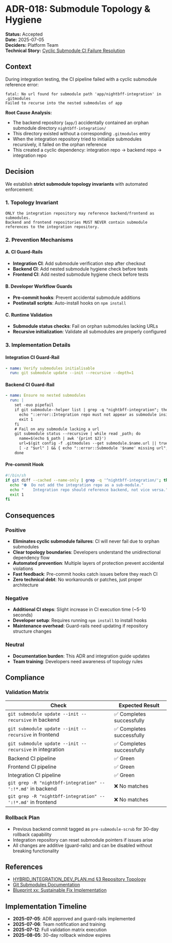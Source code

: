 # ADR-018: Submodule Topology & Hygiene

**Status:** Accepted  
**Date:** 2025-07-05  
**Deciders:** Platform Team  
**Technical Story:** [Cyclic Submodule CI Failure Resolution](https://github.com/nightbff/integration/issues/71)

## Context

During integration testing, the CI pipeline failed with a cyclic submodule reference error:
```
fatal: No url found for submodule path 'app/nightbff-integration' in .gitmodules
Failed to recurse into the nested submodules of app
```

**Root Cause Analysis:**
- The backend repository (`app/`) accidentally contained an orphan submodule directory `nightbff-integration/`
- This directory existed without a corresponding `.gitmodules` entry
- When the integration repository tried to initialize submodules recursively, it failed on the orphan reference
- This created a cyclic dependency: integration repo → backend repo → integration repo

## Decision

We establish **strict submodule topology invariants** with automated enforcement:

### 1. **Topology Invariant**
```
ONLY the integration repository may reference backend/frontend as submodules.
Backend and frontend repositories MUST NEVER contain submodule references to the integration repository.
```

### 2. **Prevention Mechanisms**

#### A. CI Guard-Rails
- **Integration CI**: Add submodule verification step after checkout
- **Backend CI**: Add nested submodule hygiene check before tests
- **Frontend CI**: Add nested submodule hygiene check before tests

#### B. Developer Workflow Guards
- **Pre-commit hooks**: Prevent accidental submodule additions
- **Postinstall scripts**: Auto-install hooks on `npm install`

#### C. Runtime Validation
- **Submodule status checks**: Fail on orphan submodules lacking URLs
- **Recursive initialization**: Validate all submodules are properly configured

### 3. **Implementation Details**

#### Integration CI Guard-Rail
```yaml
- name: Verify submodules initialisable
  run: git submodule update --init --recursive --depth=1
```

#### Backend CI Guard-Rail
```yaml
- name: Ensure no nested submodules
  run: |
    set -euo pipefail
    if git submodule--helper list | grep -q "nightbff-integration"; then
      echo "::error::Integration repo must not appear as submodule inside backend"
      exit 1
    fi
    # Fail on any submodule lacking a url
    git submodule status --recursive | while read _path; do
      name=$(echo $_path | awk '{print $2}')
      url=$(git config -f .gitmodules --get submodule.$name.url || true)
      [ -z "$url" ] && { echo "::error::Submodule '$name' missing url"; exit 1; }
    done
```

#### Pre-commit Hook
```bash
#!/bin/sh
if git diff --cached --name-only | grep -q '^nightbff-integration/'; then
  echo "⛔  Do not add the integration repo as a sub-module."
  echo "    Integration repo should reference backend, not vice versa."
  exit 1
fi
```

## Consequences

### Positive
- **Eliminates cyclic submodule failures**: CI will never fail due to orphan submodules
- **Clear topology boundaries**: Developers understand the unidirectional dependency flow
- **Automated prevention**: Multiple layers of protection prevent accidental violations
- **Fast feedback**: Pre-commit hooks catch issues before they reach CI
- **Zero technical debt**: No workarounds or patches, just proper architecture

### Negative
- **Additional CI steps**: Slight increase in CI execution time (~5-10 seconds)
- **Developer setup**: Requires running `npm install` to install hooks
- **Maintenance overhead**: Guard-rails need updating if repository structure changes

### Neutral
- **Documentation burden**: This ADR and integration guide updates
- **Team training**: Developers need awareness of topology rules

## Compliance

### Validation Matrix
| Check | Expected Result |
|-------|----------------|
| `git submodule update --init --recursive` in backend | ✅ Completes successfully |
| `git submodule update --init --recursive` in frontend | ✅ Completes successfully |
| `git submodule update --init --recursive` in integration | ✅ Completes successfully |
| Backend CI pipeline | ✅ Green |
| Frontend CI pipeline | ✅ Green |
| Integration CI pipeline | ✅ Green |
| `git grep -R "nightbff-integration" -- ':!*.md'` in backend | ❌ No matches |
| `git grep -R "nightbff-integration" -- ':!*.md'` in frontend | ❌ No matches |

### Rollback Plan
- Previous backend commit tagged as `pre-submodule-scrub` for 30-day rollback capability
- Integration repository can reset submodule pointers if issues arise
- All changes are additive (guard-rails) and can be disabled without breaking functionality

## References
- [HYBRID_INTEGRATION_DEV_PLAN.md §3 Repository Topology](../HYBRID_INTEGRATION_DEV_PLAN.md#3-repository-topology)
- [Git Submodules Documentation](https://git-scm.com/docs/gitsubmodules)
- [Blueprint xx: Sustainable Fix Implementation](../DOCKER_ENVIRONMENT_ANALYSIS.md)

## Implementation Timeline
- **2025-07-05**: ADR approved and guard-rails implemented
- **2025-07-06**: Team notification and training
- **2025-07-12**: Full validation matrix execution
- **2025-08-05**: 30-day rollback window expires 